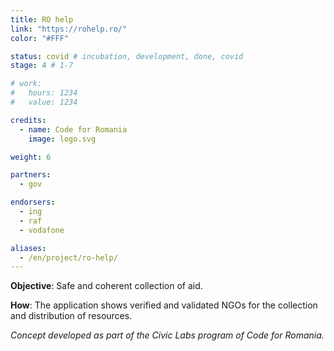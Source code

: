 ```yaml
---
title: RO help
link: "https://rohelp.ro/"
color: "#FFF"

status: covid # incubation, development, done, covid
stage: 4 # 1-7

# work:
#   hours: 1234
#   value: 1234

credits:
  - name: Code for Romania
    image: logo.svg

weight: 6

partners:
  - gov

endorsers:
  - ing
  - raf
  - vodafone

aliases:
  - /en/project/ro-help/
---
```


**Objective**: Safe and coherent collection of aid.

**How**: The application shows verified and validated NGOs for the collection and distribution of resources.

_Concept developed as part of the Civic Labs program of Code for Romania._

